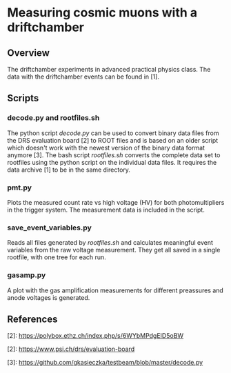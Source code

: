 # Measuring cosmic muons with a driftchamber
## Overview
The driftchamber experiments in advanced practical physics class. The data with
the driftchamber events can be found in \[1\].

## Scripts
### decode.py and rootfiles.sh
The python script *decode.py* can be used to convert binary data files from the
DRS evaluation board \[2\] to ROOT files and is based on an older script which
doesn't work with the newest version of the binary data format anymore \[3\].
The bash script *rootfiles.sh* converts the complete data set to rootfiles
using the python script on the individual data files. It requires the data
archive \[1\] to be in the same directory.

### pmt.py
Plots the measured count rate vs high voltage (HV) for both photomultipliers in
the trigger system. The measurement data is included in the script.

### save\_event\_variables.py
Reads all files generated by *rootfiles.sh* and calculates meaningful event
variables from the raw voltage measurement. They get all saved in a single
rootfile, with one tree for each run.

### gasamp.py
A plot with the gas amplification measurements for different preassures and
anode voltages is generated.

## References
\[2\]: https://polybox.ethz.ch/index.php/s/6WYbMPdgEID5oBW

\[2\]: https://www.psi.ch/drs/evaluation-board

\[3\]: https://github.com/gkasieczka/testbeam/blob/master/decode.py
